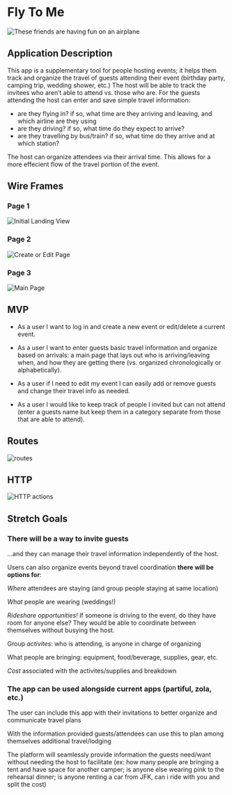 # Fly To Me

![These friends are having fun on an airplane](./assets/Screenshot%202025-03-31%20at%2012.29.36 PM.png)

## Application Description

This app is a supplementary tool for people hosting events; it helps them track and organize the travel of guests attending their event (birthday party, camping trip, wedding shower, etc.) The host will be able to track the invitees who aren’t able to attend vs. those who are. For the guests attending the host can enter and save simple travel information: 
 - are they flying in? if so, what time are they arriving and leaving, and which airline are they using
 - are they driving? if so, what time do they expect to arrive? 
 - are they travelling by bus/train? if so, what time do they arrive and at which station? 
 
 The host can organize attendees via their arrival time. This allows for a more effecient flow of the travel portion of the event.

## Wire Frames

### Page 1
![Initial Landing View](./assets/Screenshot%202025-03-31%20at%2012.15.09 PM.png)

### Page 2
![Create or Edit Page](./assets/Screenshot%202025-03-31%20at%203.38.19 PM.png)

### Page 3
![Main Page](./assets/Screenshot%202025-03-31%20at%2012.15.25 PM.png
)
## MVP 
* As a user I want to log in and create a new event or edit/delete a current event.

* As a user I want to enter guests basic travel information and organize based on arrivals: a main page that lays out who is arriving/leaving when, and how they are getting there (vs. organized chronologically or alphabetically).

* As a user if I need to edit my event I can easily add or remove guests and change their travel info as needed.

* As a user I would like to keep track of people I invited but can not attend (enter a guests name but keep them in a category separate from those that are able to attend).

## Routes
![routes](./assets/Screenshot%202025-03-31%20at%204.35.09 PM.png)

## HTTP 
![HTTP actions](./assets/Screenshot%202025-03-31%20at%204.31.46 PM.png)

## Stretch Goals 

### __There will be a way to invite guests__ 
...and they can manage their travel information independently of the host.

Users can also organize events beyond travel coordination __there will be options for__:


_Where_ attendees are staying (and group people staying at same location)

_What_ people are wearing (weddings!)

_Rideshare opportunities!_ If someone is driving to the event, do they have room for anyone else? They would be able to coordinate between themselves without busying the host.

Group _activites_: who is attending, is anyone in charge of organizing

What people are bringing: equipment, food/beverage, supplies, gear, etc.

_Cost_ associated with the activites/supplies and breakdown

### The app can be used alongside current apps (partiful, zola, etc.)

The user can include this app with their invitations to better organize and communicate travel plans

With the information provided guests/attendees can use this to plan among themselves additional travel/lodging

The platform will seamlessly provide information the guests need/want without needing the host to facilitate (ex: how many people are bringing a tent and have space for another camper; is anyone else wearing pink to the rehearsal dinner; is anyone renting a car from JFK, can i ride with you and split the cost)